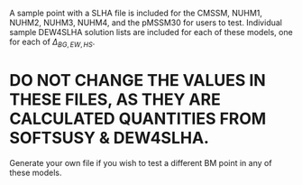 A sample point with a SLHA file is included for the CMSSM, NUHM1, NUHM2, NUHM3, NUHM4, and the pMSSM30 for users to test. 
Individual sample DEW4SLHA solution lists are included for each of these models, one for each of $\Delta_{BG,EW,HS}$.
# DO NOT CHANGE THE VALUES IN THESE FILES, AS THEY ARE CALCULATED QUANTITIES FROM SOFTSUSY & DEW4SLHA.
Generate your own file if you wish to test a different BM point in any of these models.
